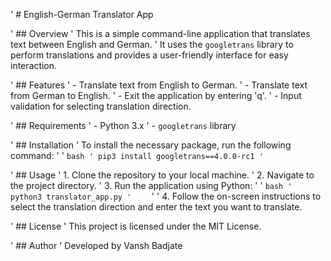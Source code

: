 ' # English-German Translator App

' ## Overview
' This is a simple command-line application that translates text between English and German. 
' It uses the `googletrans` library to perform translations and provides a user-friendly interface for easy interaction.

' ## Features
' - Translate text from English to German.
' - Translate text from German to English.
' - Exit the application by entering 'q'.
' - Input validation for selecting translation direction.

' ## Requirements
' - Python 3.x
' - `googletrans` library

' ## Installation
' To install the necessary package, run the following command:
' 
' ```bash
' pip3 install googletrans==4.0.0-rc1
' ```

' ## Usage
' 1. Clone the repository to your local machine.
' 2. Navigate to the project directory.
' 3. Run the application using Python:
' 
'    ```bash
'    python3 translator_app.py
'    ```
' 
' 4. Follow the on-screen instructions to select the translation direction and enter the text you want to translate.

' ## License
' This project is licensed under the MIT License.

' ## Author
' Developed by Vansh Badjate
